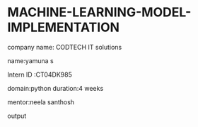 # MACHINE-LEARNING-MODEL-IMPLEMENTATION

company name: CODTECH IT solutions

name:yamuna s

Intern ID :CT04DK985

domain:python duration:4 weeks

mentor:neela santhosh

output
